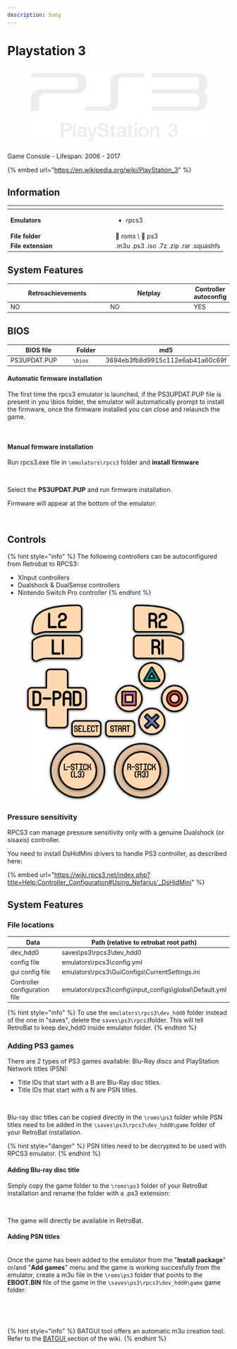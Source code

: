 ```yaml
---
description: Sony
---
```


# Playstation 3

<div align="left">

<figure><picture><source srcset="https://raw.githubusercontent.com/fabricecaruso/es-theme-carbon/91d85c7849cc550b0cac4e75cb8e0923d3b61b5e/art/logos/ps3-w.svg" media="(prefers-color-scheme: dark)"><img src="https://raw.githubusercontent.com/fabricecaruso/es-theme-carbon/5149a33eed46b2af638b06119397d4023b75131f/art/logos/ps3.svg" alt=""></picture><figcaption></figcaption></figure>

</div>

Game Console - Lifespan: 2006 - 2017

{% embed url="https://en.wikipedia.org/wiki/PlayStation_3" %}

## Information

<table data-header-hidden><thead><tr><th width="224"></th><th></th></tr></thead><tbody><tr><td><strong>Emulators</strong></td><td><ul><li>rpcs3</li></ul></td></tr><tr><td><strong>File folder</strong></td><td><span data-gb-custom-inline data-tag="emoji" data-code="1f4c2">📂</span> roms \ <span data-gb-custom-inline data-tag="emoji" data-code="1f4c2">📂</span> ps3</td></tr><tr><td><strong>File extension</strong></td><td>.m3u .ps3 .iso .7z .zip .rar .squashfs</td></tr></tbody></table>

## System Features

<table><thead><tr><th width="256">Retroachievements</th><th width="243">Netplay</th><th>Controller autoconfig</th></tr></thead><tbody><tr><td>NO</td><td>NO</td><td>YES</td></tr></tbody></table>

## BIOS

<table><thead><tr><th width="187">BIOS file</th><th width="109">Folder</th><th>md5</th></tr></thead><tbody><tr><td>PS3UPDAT.PUP</td><td><code>\bios</code></td><td>3694eb3fb8d9915c112e6ab41a60c69f</td></tr></tbody></table>

#### Automatic firmware installation

The first time the rpcs3 emulator is launched, if the PS3UPDAT.PUP file is present in you \bios folder, the emulator will automatically prompt to install the firmware, once the firmware installed you can close and relaunch the game.

<div align="left">

<figure><img src="https://i.imgur.com/1ovzizA.png" alt=""><figcaption></figcaption></figure>

</div>

#### Manual firmware installation

Run rpcs3.exe file in `\emulators\rpcs3` folder and **install firmware**

<div align="left">

<figure><img src="https://i.imgur.com/18HE0DC.png" alt=""><figcaption></figcaption></figure>

</div>

Select the **PS3UPDAT.PUP** and run firmware installation.

Firmware will appear at the bottom of the emulator:

<div align="left">

<figure><img src="https://i.imgur.com/JFjxamH.png" alt=""><figcaption></figcaption></figure>

</div>

## Controls

{% hint style="info" %}
The following controllers can be autoconfigured from Retrobat to RPCS3:

* XInput controllers
* Dualshock & DualSense controllers
* Nintendo Switch Pro controller
{% endhint %}

<div align="left">

<figure><img src="https://github.com/RetroBat-Official/retrobat-tattoos/blob/main/default/psx.png?raw=true" alt="" width="375"><figcaption></figcaption></figure>

</div>

### Pressure sensitivity

RPCS3 can manage pressure sensitivity only with a genuine Dualshock (or sisaxis) controller.

You need to install DsHidMini drivers to handle PS3 controller, as described here:

{% embed url="https://wiki.rpcs3.net/index.php?title=Help:Controller_Configuration#Using_Nefarius'_DsHidMini" %}

## System Features

### File locations

<table><thead><tr><th width="254">Data</th><th>Path (relative to retrobat root path)</th></tr></thead><tbody><tr><td>dev_hdd0</td><td>saves\ps3\rpcs3\dev_hdd0</td></tr><tr><td>config file</td><td>emulators\rpcs3\config.yml</td></tr><tr><td>gui config file</td><td>emulators\rpcs3\GuiConfigs\CurrentSettings.ini</td></tr><tr><td>Controller configuration file</td><td>emulators\rpcs3\config\input_configs\global\Default.yml</td></tr></tbody></table>

{% hint style="info" %}
To use the `emulators\rpcs3\dev_hdd0` folder instead of the one in "saves", delete the `saves\ps3\rpcs3`folder. This will tell RetroBat to keep dev\_hdd0 inside emulator folder.
{% endhint %}

### Adding PS3 games

There are 2 types of PS3 games available: Blu-Ray discs and PlayStation Network titles (PSN):

* Title IDs that start with a B are Blu-Ray disc titles.
* Title IDs that start with a N are PSN titles.

<div align="left">

<figure><img src="https://i.imgur.com/EsmEoB4.png" alt=""><figcaption></figcaption></figure>

</div>

Blu-ray disc titles can be copied directly in the  `\roms\ps3` folder while PSN titles need to be added in the `\saves\ps3\rpcs3\dev_hdd0\game` folder of your RetroBat installation.

{% hint style="danger" %}
PSN titles need to be decrypted to be used with RPCS3 emulator.
{% endhint %}

#### Adding Blu-ray disc title

Simply copy the game folder to the `\roms\ps3` folder of your RetroBat installation and rename the folder with a .ps3 extension:

<div align="left">

<figure><img src="https://i.imgur.com/E98BUs9.png" alt=""><figcaption></figcaption></figure>

</div>

The game will directly be available in RetroBat.

#### Adding PSN titles

\
Once the game has been added to the emulator from the "**Install package**" or/and "**Add games**" menu and the game is working succesfully from the emulator, create a m3u file in the `\roms\ps3` folder that points to the **EBOOT.BIN** file of the game in the `\saves\ps3\rpcs3\dev_hdd0\game` game folder:



<div align="left">

<figure><img src="https://i.imgur.com/qV3GMuC.png" alt=""><figcaption></figcaption></figure>

</div>

<div align="left">

<figure><img src="https://i.imgur.com/LmL6NUh.png" alt=""><figcaption></figcaption></figure>

</div>

{% hint style="info" %}
BATGUI tool offers an automatic m3u creation tool. Refer to the [BATGUI ](../../../../advanced-features/batgui.md)section of the wiki.
{% endhint %}
